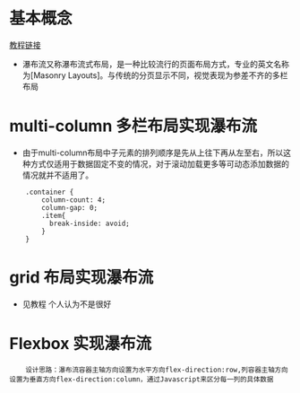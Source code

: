 # 基本概念
[教程链接](https://juejin.cn/post/6844904004720263176) 
* 瀑布流又称瀑布流式布局，是一种比较流行的页面布局方式，专业的英文名称为[Masonry Layouts]。与传统的分页显示不同，视觉表现为参差不齐的多栏布局

# multi-column 多栏布局实现瀑布流
* 由于multi-column布局中子元素的排列顺序是先从上往下再从左至右，所以这种方式仅适用于数据固定不变的情况，对于滚动加载更多等可动态添加数据的情况就并不适用了。
```
    .container {
        column-count: 4;
        column-gap: 0;
        .item{
          break-inside: avoid;
        }
    }
```

# grid 布局实现瀑布流
* 见教程 个人认为不是很好

# Flexbox 实现瀑布流
```
    设计思路：瀑布流容器主轴方向设置为水平方向flex-direction:row,列容器主轴方向设置为垂直方向flex-direction:column，通过Javascript来区分每一列的具体数据
```
